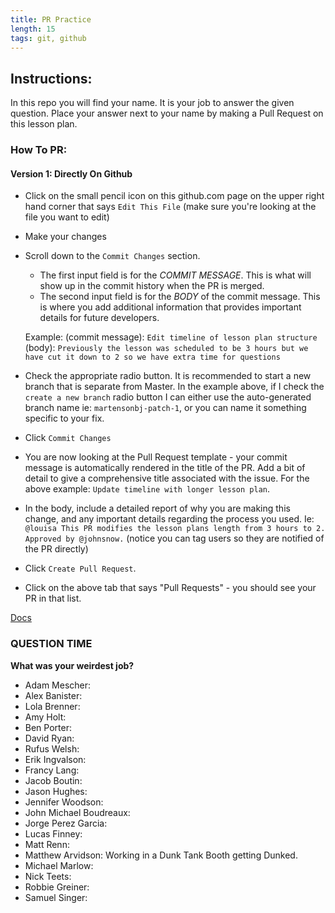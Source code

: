 ```yaml
---
title: PR Practice
length: 15
tags: git, github
---
```


## Instructions:

In this repo you will find your name. It is your job to answer the given question. Place your answer next to your name by making a Pull Request on this lesson plan.

### How To PR:

#### Version 1: Directly On Github
* Click on the small pencil icon on this github.com page on the upper right hand corner that says `Edit This File` (make sure you're looking at the file you want to edit)
* Make your changes
* Scroll down to the `Commit Changes` section.
  - The first input field is for the *COMMIT MESSAGE*. This is what will show up in the commit history when the PR is merged.
  - The second input field is for the *BODY* of the commit message. This is where you add additional information that provides important details for future developers.

  Example:
  (commit message): `Edit timeline of lesson plan structure`
  (body): `Previously the lesson was scheduled to be 3 hours but we have cut it down to 2 so we have extra time for questions`

* Check the appropriate radio button. It is recommended to start a new branch that is separate from Master. In the example above, if I check the `create a new branch` radio button I can either use the auto-generated branch name ie: `martensonbj-patch-1`, or you can name it something specific to your fix.
* Click `Commit Changes`
* You are now looking at the Pull Request template - your commit message is automatically rendered in the title of the PR. Add a bit of detail to give a comprehensive title associated with the issue. For the above example: `Update timeline with longer lesson plan`.
* In the body, include a detailed report of why you are making this change, and any important details regarding the process you used. Ie: `@louisa This PR modifies the lesson plans length from 3 hours to 2. Approved by @johnsnow.` (notice you can tag users so they are notified of the PR directly)
* Click `Create Pull Request`.
* Click on the above tab that says "Pull Requests" - you should see your PR in that list.

[Docs](https://help.github.com/articles/about-pull-requests/)

### QUESTION TIME

**What was your weirdest job?**

- Adam Mescher:
- Alex Banister:
- Lola Brenner:
- Amy Holt:
- Ben Porter:
- David Ryan:
- Rufus Welsh:
- Erik Ingvalson:
- Francy Lang:
- Jacob Boutin:
- Jason Hughes:
- Jennifer Woodson:
- John Michael Boudreaux:
- Jorge Perez Garcia:
- Lucas Finney:
- Matt Renn:
- Matthew Arvidson: Working in a Dunk Tank Booth getting Dunked.
- Michael Marlow:
- Nick Teets:
- Robbie Greiner:
- Samuel Singer:
